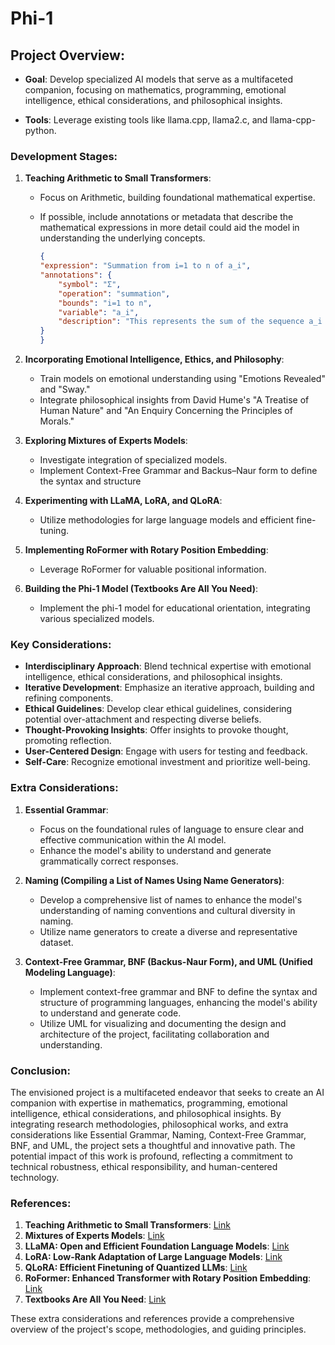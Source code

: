 # Phi-1

## **Project Overview**:

- **Goal**: Develop specialized AI models that serve as a multifaceted
  companion, focusing on mathematics, programming, emotional intelligence,
  ethical considerations, and philosophical insights.

- **Tools**: Leverage existing tools like llama.cpp, llama2.c, and
  llama-cpp-python.

### **Development Stages**:

1. **Teaching Arithmetic to Small Transformers**:

   - Focus on Arithmetic, building foundational mathematical expertise.
   - If possible, include annotations or metadata that describe the mathematical
     expressions in more detail could aid the model in understanding the
     underlying concepts.

        ```json
        {
        "expression": "Summation from i=1 to n of a_i",
        "annotations": {
            "symbol": "Σ",
            "operation": "summation",
            "bounds": "i=1 to n",
            "variable": "a_i",
            "description": "This represents the sum of the sequence a_i from i=1 to n."
        }
        }
        ```

2. **Incorporating Emotional Intelligence, Ethics, and Philosophy**:

   - Train models on emotional understanding using "Emotions Revealed" and
     "Sway."
   - Integrate philosophical insights from David Hume's "A Treatise of Human
     Nature" and "An Enquiry Concerning the Principles of Morals."

3. **Exploring Mixtures of Experts Models**:

   - Investigate integration of specialized models.
   - Implement Context-Free Grammar and Backus–Naur form to define the syntax
     and structure

4. **Experimenting with LLaMA, LoRA, and QLoRA**:

   - Utilize methodologies for large language models and efficient fine-tuning.

5. **Implementing RoFormer with Rotary Position Embedding**:

   - Leverage RoFormer for valuable positional information.

6. **Building the Phi-1 Model (Textbooks Are All You Need)**:
   - Implement the phi-1 model for educational orientation, integrating various
     specialized models.

### **Key Considerations**:

- **Interdisciplinary Approach**: Blend technical expertise with emotional
  intelligence, ethical considerations, and philosophical insights.
- **Iterative Development**: Emphasize an iterative approach, building and
  refining components.
- **Ethical Guidelines**: Develop clear ethical guidelines, considering
  potential over-attachment and respecting diverse beliefs.
- **Thought-Provoking Insights**: Offer insights to provoke thought, promoting
  reflection.
- **User-Centered Design**: Engage with users for testing and feedback.
- **Self-Care**: Recognize emotional investment and prioritize well-being.

### **Extra Considerations**:

1. **Essential Grammar**:

   - Focus on the foundational rules of language to ensure clear and effective
     communication within the AI model.
   - Enhance the model's ability to understand and generate grammatically
     correct responses.

2. **Naming (Compiling a List of Names Using Name Generators)**:

   - Develop a comprehensive list of names to enhance the model's understanding
     of naming conventions and cultural diversity in naming.
   - Utilize name generators to create a diverse and representative dataset.

3. **Context-Free Grammar, BNF (Backus-Naur Form), and UML (Unified Modeling
   Language)**:
   - Implement context-free grammar and BNF to define the syntax and structure
     of programming languages, enhancing the model's ability to understand and
     generate code.
   - Utilize UML for visualizing and documenting the design and architecture of
     the project, facilitating collaboration and understanding.

### **Conclusion**:

The envisioned project is a multifaceted endeavor that seeks to create an AI
companion with expertise in mathematics, programming, emotional intelligence,
ethical considerations, and philosophical insights. By integrating research
methodologies, philosophical works, and extra considerations like Essential
Grammar, Naming, Context-Free Grammar, BNF, and UML, the project sets a
thoughtful and innovative path. The potential impact of this work is profound,
reflecting a commitment to technical robustness, ethical responsibility, and
human-centered technology.

### **References**:

1. **Teaching Arithmetic to Small Transformers**:
   [Link](https://arxiv.org/abs/2307.03381)
2. **Mixtures of Experts Models**: [Link](https://arxiv.org/abs/1806.08200)
3. **LLaMA: Open and Efficient Foundation Language Models**:
   [Link](https://arxiv.org/abs/2302.13971)
4. **LoRA: Low-Rank Adaptation of Large Language Models**:
   [Link](https://arxiv.org/abs/2106.09685)
5. **QLoRA: Efficient Finetuning of Quantized LLMs**:
   [Link](https://arxiv.org/abs/2305.14314)
6. **RoFormer: Enhanced Transformer with Rotary Position Embedding**:
   [Link](https://arxiv.org/abs/2104.09864)
7. **Textbooks Are All You Need**: [Link](https://arxiv.org/abs/2306.11644)

These extra considerations and references provide a comprehensive overview of
the project's scope, methodologies, and guiding principles.
